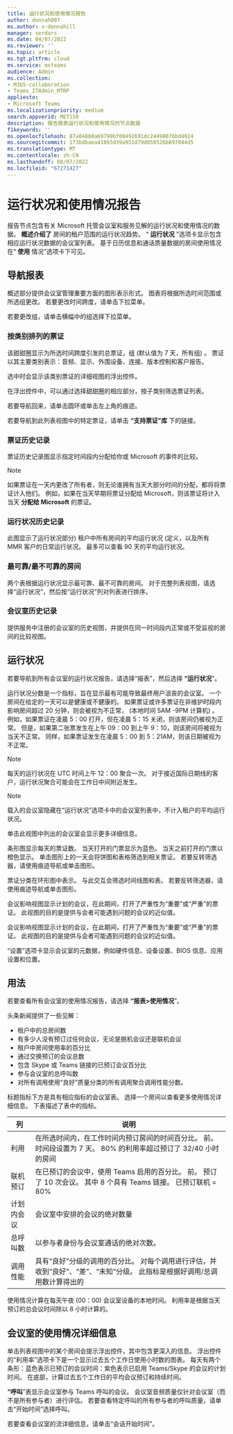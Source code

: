 ```yaml
---
title: 运行状况和使用情况报告
author: donnah007
ms.author: v-donnahill
manager: serdars
ms.date: 04/07/2022
ms.reviewer: ''
ms.topic: article
ms.tgt.pltfrm: cloud
ms.service: msteams
audience: Admin
ms.collection:
- M365-collaboration
- Teams_ITAdmin_MTRP
appliesto:
- Microsoft Teams
ms.localizationpriority: medium
search.appverid: MET150
description: 报告报表运行状况和使用情况的节点数据
f1keywords: ''
ms.openlocfilehash: 87a04860a69799bf00492691dc24498076bd4924
ms.sourcegitcommit: 173bdbaea41893d39a951d79d050526b897044d5
ms.translationtype: MT
ms.contentlocale: zh-CN
ms.lasthandoff: 08/07/2022
ms.locfileid: "67271427"
---
```

# <a name="health-and-usage-reports"></a>运行状况和使用情况报告

报告节点包含有关 Microsoft 托管会议室和服务见解的运行状况和使用情况的数据。 **概述介绍了** 房间的租户范围的运行状况趋势。 “ **运行状况** ”选项卡显示包含相应运行状况数据的会议室列表。 基于日历信息和通话质量数据的房间使用情况在“ **使用** 情况”选项卡下可见。

## <a name="navigating-reports"></a>导航报表

<!--![A screenshot of active tickets bar graph](../media/health-and-usage-002new.png)-->

概述部分提供会议室管理重要方面的图形表示形式。 图表将根据所选时间范围或所选组更改。 若要更改时间跨度，请单击下拉菜单。

<!--!![A screenshot of a menu to choose a day](../media/health-and-usage-004.png)-->

若要更改组，请单击横幅中的组选择下拉菜单。

<!--!![A screenshot of the banner menu auto-generated](../media/health-and-usage-005.png)-->
### <a name="tickets-by-category"></a>按类别排列的票证

该甜甜圈显示为所选时间跨度引发的总票证，组 (默认值为 7 天，所有组) 。 票证以其主要类别表示：音频、显示、外围设备、连接、版本控制和客户报告。

<!--!![A screenshot of pie chart tickets by category](../media/health-and-usage-006.png)-->

选中时会显示该类别票证的详细视图的浮出控件。

<!--!![A screenshot of tickets and versioning side by side](../media/health-and-usage-007.png)-->

在浮出控件中，可以通过选择甜甜圈的相应部分，按子类别筛选票证列表。 

<!--!![A screenshot tickets by subcategory automatically generated](../media/health-and-usage-008.png)-->

若要导航回来，请单击圆环或单击左上角的痕迹。

若要导航到此列表视图中的特定票证，请单击 **“支持票证”库** 下的链接。

### <a name="ticket-history"></a>票证历史记录

票证历史记录图显示指定时间段内分配给你或 Microsoft 的事件的比较。

> [!NOTE]
> 如果票证在一天内更改了所有者，则无论谁拥有当天大部分时间的分配，都将将票证计入他们。 例如，如果在当天早期将票证分配给 Microsoft，则该票证将计入当天 **分配给 Microsoft** 的票证。

<!--![A screen shot of Tickets history by different periods](../media/health-and-usage-009.png)-->

### <a name="health-history"></a>运行状况历史记录

此图显示了运行状况部分) 租户中所有房间的平均运行状况 (定义，以及所有 MMR 客户的日常运行状况。 最多可以查看 90 天的平均运行状况。

<!--!![A screenshot of rooms health and average health](../media/health-and-usage-010.png)-->

### <a name="most-reliableleast-reliable-rooms"></a>最可靠/最不可靠的房间

两个表根据运行状况显示最可靠、最不可靠的房间。 对于完整列表视图，请选择“运行状况”，然后按“运行状况”列对列表进行排序。

### <a name="rooms-history"></a>会议室历史记录

提供服务中注册的会议室的历史视图，并提供在同一时间段内正常或不受监视的房间的比较视图。

## <a name="health"></a>运行状况

若要导航到所有会议室的运行状况报告，请选择“报表”，然后选择  **“运行状况**”。

<!--!![A screenshot of a Reports health percentage](../media/health-and-usage-001.png)-->

运行状况分数是一个指标，旨在显示最有可能导致最终用户沮丧的会议室。 一个房间在给定的一天可以是健康或不健康的。 如果票证或许多票证在非维护时段内影响房间超过 20 分钟，则会被视为不正常， (本地时间 5AM -9PM 计算机) 。 例如，如果票证在凌晨 5：00 打开，但在凌晨 5：15 关闭，则该房间仍被视为正常。 但是，如果第二张票发生在上午 09：00 到上午 9：10，则该房间将被视为当天不正常。 同样，如果票证发生在凌晨 5：00 到 5：21AM，则该日期被视为不正常。

> [!NOTE]
> 每天的运行状况在 UTC 时间上午 12：00 聚合一次。 对于接近国际日期线的客户，运行状况聚合可能会在工作日中间附近发生。

> [!NOTE]
> 载入的会议室隐藏在“运行状况”选项卡中的会议室列表中，不计入租户的平均运行状况。

单击此视图中列出的会议室会显示更多详细信息。

条形图显示每天的票证数。 当天打开的门票显示为蓝色。 当天之前打开的门票以橙色显示。 单击图形上的一天会将饼图和表格筛选到相关票证。 若要反转筛选器，请使用痕迹导航或单击图形。

票证分类在环形图中表示。 与此交互会筛选时间线图和表。 若要反转筛选器，请使用痕迹导航或单击图形。

<!--!![A screenshot of a Reports health bar graph](../media/health-and-usage-014.png)-->

会议影响视图显示计划的会议，在此期间，打开了严重性为“重要”或“严重”的票证。 此视图的目的是提供与会者可能遇到问题的会议的近似值。

会议影响视图显示计划的会议，在此期间，打开了严重性为“重要”或“严重”的票证。 此视图的目的是提供与会者可能遇到问题的会议的近似值。

<!--![A screenshot of a Reports meeting impact](../media/health-and-usage-015.png)-->

“设置”选项卡显示会议室的元数据，例如硬件信息、设备设置、BIOS 信息、应用设置和位置。

## <a name="usage"></a>用法

若要查看所有会议室的使用情况报告，请选择 **“报表>使用情况**”。

<!--!![A screenshot of all rooms' usage by health](../media/health-and-usage-011.png)-->

头条新闻提供了一些见解：

- 租户中的总房间数
- 有多少人没有预订过任何会议，无论是脱机会议还是联机会议
- 租户中房间使用率的百分比
- 通过交换预订的会议总数
- 包含 Skype 或 Teams 链接的已预订会议百分比
- 参与会议室的总呼叫数
- 对所有调用使用“良好”质量分类的所有调用聚合调用性能分数。 

标题指标下方是具有相应指标的会议室表。 选择一个房间以查看更多使用情况详细信息。 下表描述了表中的指标。

|列|说明|
|---|---|
|利用|在所选时间内，在工作时间内预订房间的时间百分比。 前。 时间段设置为 7 天。 80% 的利用率超过预订了 32/40 小时的房间|
|联机预订|在已预订的会议中，使用 Teams 启用的百分比。 前。 预订了 10 次会议。 其中 8 个具有 Teams 链接。 已预订联机 = 80%|
|计划内会议|会议室中安排的会议的绝对数量|
|总呼叫数|以参与者身份与会议室通话的绝对次数。|
调用性能|具有“良好”分级的调用的百分比。 对每个调用进行评估，并收到“良好”、“差”、“未知”分级。 此指标是根据好调用/总调用数计算得出的|

使用情况计算在每天午夜 (00：00) 会议室设备的本地时间。 利用率是根据当天预订的总会议时间除以 8 小时计算的。

## <a name="usage-details-of-a-room"></a>会议室的使用情况详细信息

单击列表视图中的某个房间会提示浮出控件，其中包含更深入的信息。 浮出控件的“利用率”选项卡下是一个显示过去五个工作日使用小时数的图表。 每天有两个条形：蓝色表示已预订的会议时间：紫色表示已启用 Teams/Skype 的会议的计划时间。 在底部，计算过去五个工作日的平均会议预订和持续时间。

<!--![A screenshot of utilization by hours per day](../media/health-and-usage-012.png)-->

**“呼叫**”表显示会议室参与 Teams 呼叫的会议。 会议室音频质量仅针对会议室（而不是所有参与者）进行评估。 若要查看特定呼叫的所有参与者的呼叫质量，请单击“开始时间”选择呼叫。

<!--!![A screenshot of room audio quality](../media/health-and-usage-016.png)-->

若要查看会议室的流详细信息，请单击“会话开始时间”。
